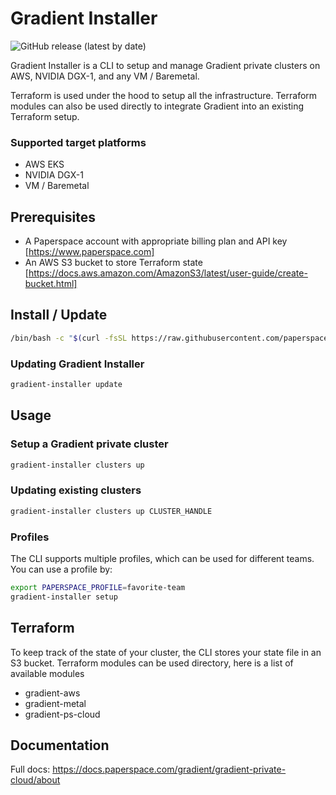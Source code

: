 # Gradient Installer

![GitHub release (latest by date)](https://img.shields.io/github/v/release/stripe/stripe-cli)

Gradient Installer is a CLI to setup and manage Gradient private clusters on AWS, NVIDIA DGX-1, and any VM / Baremetal.

Terraform is used under the hood to setup all the infrastructure. Terraform modules can also be used directly to integrate Gradient into an existing Terraform setup.

### Supported target platforms
- AWS EKS
- NVIDIA DGX-1
- VM / Baremetal

## Prerequisites
- A Paperspace account with appropriate billing plan and API key [https://www.paperspace.com]
- An AWS S3 bucket to store Terraform state [https://docs.aws.amazon.com/AmazonS3/latest/user-guide/create-bucket.html]

## Install / Update
```sh
/bin/bash -c "$(curl -fsSL https://raw.githubusercontent.com/paperspace/gradient-installer/master/bin/install)"
```

### Updating Gradient Installer
```sh
gradient-installer update
```

## Usage

### Setup a Gradient private cluster
```sh
gradient-installer clusters up
```

### Updating existing clusters
```sh
gradient-installer clusters up CLUSTER_HANDLE
```

### Profiles
The CLI supports multiple profiles, which can be used for different teams. You can use a profile by:
```sh
export PAPERSPACE_PROFILE=favorite-team
gradient-installer setup
```

## Terraform
To keep track of the state of your cluster, the CLI stores your state file in an S3 bucket.
Terraform modules can be used directory, here is a list of available modules
- gradient-aws
- gradient-metal
- gradient-ps-cloud

## Documentation
Full docs: https://docs.paperspace.com/gradient/gradient-private-cloud/about
